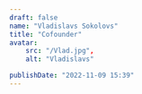 ```yaml
---
draft: false
name: "Vladislavs Sokolovs"
title: "Cofounder"
avatar: 
    src: "/Vlad.jpg",
    alt: "Vladislavs"

publishDate: "2022-11-09 15:39"
---
```

